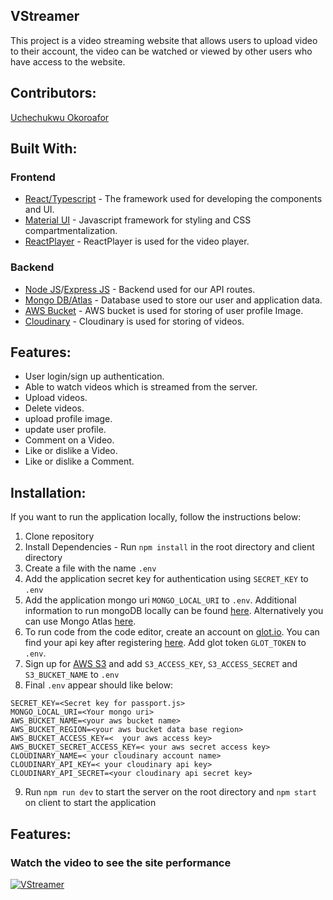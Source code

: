 ## VStreamer
This project is a video streaming website that allows users to upload video to their account, the video can be watched or viewed by other users who have access to the website.


## Contributors:
[Uchechukwu Okoroafor](https://github.com/uche-okoroafor)


## Built With:
### Frontend
* [React/Typescript](https://reactjs.org/) - The framework used for developing the components and UI.
* [Material UI](https://material-ui.com/) - Javascript framework for styling and CSS compartmentalization.
* [ReactPlayer](https://github.com/feross/simple-peer) - ReactPlayer is used for the video player.

### Backend 
* [Node JS](https://reactjs.org/)/[Express JS](https://expressjs.com/) - Backend used for our API routes.
* [Mongo DB/Atlas](https://www.mongodb.com/) - Database used to store our user and application data.
* [AWS Bucket](https://aws.amazon/) - AWS bucket is used for storing of user profile Image.
* [Cloudinary](https://cloudinary.com/) - Cloudinary is used for storing of videos.


## Features:
* User login/sign up authentication.
* Able to watch videos which is streamed from the server.
* Upload videos.
* Delete videos.
* upload profile image.
* update user profile.
* Comment on a Video.
* Like or dislike a Video.
* Like or dislike a Comment.


## Installation:
If you want to run the application locally, follow the instructions below:
1. Clone repository
2. Install Dependencies - Run ```npm install``` in the root directory and client directory
3. Create a file with the name ```.env```
4. Add the application secret key for authentication using ```SECRET_KEY``` to ```.env```
5. Add the application mongo uri ```MONGO_LOCAL_URI``` to ```.env```. Additional information to run mongoDB locally can be found [here](https://docs.mongodb.com/manual/installation/). Alternatively you can use Mongo Atlas [here](https://www.mongodb.com/cloud/atlas).
6. To run code from the code editor, create an account on [glot.io](https://glot.io/). You can find your api key after registering [here](https://glot.io/account/token). Add glot token ```GLOT_TOKEN``` to ```.env```.
7. Sign up for [AWS S3](https://aws.amazon.com/s3/) and add ```S3_ACCESS_KEY```, ```S3_ACCESS_SECRET``` and ```S3_BUCKET_NAME``` to ```.env```
8. Final ```.env``` appear should like below: 
```
SECRET_KEY=<Secret key for passport.js>
MONGO_LOCAL_URI=<Your mongo uri>
AWS_BUCKET_NAME=<your aws bucket name>
AWS_BUCKET_REGION=<your aws bucket data base region>
AWS_BUCKET_ACCESS_KEY=<  your aws access key>
AWS_BUCKET_SECRET_ACCESS_KEY=< your aws secret access key>
CLOUDINARY_NAME=< your cloudinary account name>
CLOUDINARY_API_KEY=< your cloudinary api key>
CLOUDINARY_API_SECRET=<your cloudinary api secret key>
```
9. Run ```npm run dev``` to start the server on the root directory and ```npm start``` on client to start the application


## Features:
### Watch the video to see the site performance
[![VStreamer](https://user-images.githubusercontent.com/71725892/145043084-3fff7691-61b1-41a4-b322-e72cf313e546.jpg)](https://user-images.githubusercontent.com/71725892/145041787-edc3f536-3f35-4d33-94f8-bc9ee8d37406.mp4)



